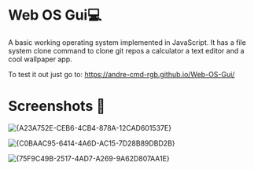 # Web OS Gui💻

A basic working operating system implemented in JavaScript. It has a file system clone command to clone git repos a calculator a text editor and a cool wallpaper app.

To test it out just go to: https://andre-cmd-rgb.github.io/Web-OS-Gui/
# Screenshots 📸

![{A23A752E-CEB6-4CB4-878A-12CAD601537E}](https://github.com/user-attachments/assets/8152b305-4a9d-4b64-ab16-b1c7c2eb2437)

![{C0BAAC95-6414-4A6D-AC15-7D28B89DBD2B}](https://github.com/user-attachments/assets/9dcbc447-8458-4308-88a9-2c0b319a209f)


![{75F9C49B-2517-4AD7-A269-9A62D807AA1E}](https://github.com/user-attachments/assets/175fd826-d041-45f7-a811-b24215afbb39)

